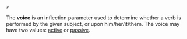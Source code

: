 <!-- markdownlint-disable MD041 -->>
The **voice** is an inflection parameter used to determine whether a verb is performed by the given subject, or upon him/her/it/them. The voice may have two values: [active](activa.md) or [passive](passiva.md).
